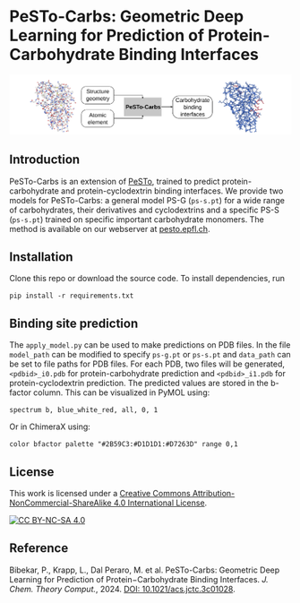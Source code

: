 # PeSTo-Carbs: Geometric Deep Learning for Prediction of Protein-Carbohydrate Binding Interfaces
![pesto carbs summary](img/pesto_carbs_summary.jpg)

## Introduction
PeSTo-Carbs is an extension of [PeSTo](https://github.com/LBM-EPFL/PeSTo), trained to predict protein-carbohydrate and protein-cyclodextrin binding interfaces. We provide two models for PeSTo-Carbs: a general model PS-G (`ps-s.pt`) for a wide range of carbohydrates, their derivatives and cyclodextrins and a specific PS-S (`ps-s.pt`) trained on specific important carbohydrate monomers. The method is available on our webserver at [pesto.epfl.ch](https://pesto.epfl.ch/).    

## Installation
Clone this repo or download the source code. To install dependencies, run
```
pip install -r requirements.txt
```
## Binding site prediction
The `apply_model.py` can be used to make predictions on PDB files. In the file `model_path` can be modified to specify `ps-g.pt` or `ps-s.pt` and `data_path` can be set to file paths for PDB files. For each PDB, two files will be generated, `<pdbid>_i0.pdb` for protein-carbohydrate prediction and `<pdbid>_i1.pdb` for protein-cyclodextrin prediction. The predicted values are stored in the b-factor column. This can be visualized in PyMOL using:
```
spectrum b, blue_white_red, all, 0, 1
```
Or in ChimeraX using:
```
color bfactor palette "#2B59C3:#D1D1D1:#D7263D" range 0,1
```

## License

This work is licensed under a
[Creative Commons Attribution-NonCommercial-ShareAlike 4.0 International License][cc-by-nc-sa].

[![CC BY-NC-SA 4.0][cc-by-nc-sa-image]][cc-by-nc-sa]

[cc-by-nc-sa]: http://creativecommons.org/licenses/by-nc-sa/4.0/
[cc-by-nc-sa-image]: https://licensebuttons.net/l/by-nc-sa/4.0/88x31.png
[cc-by-nc-sa-shield]: https://img.shields.io/badge/License-CC%20BY--NC--SA%204.0-lightgrey.svg

## Reference
Bibekar, P., Krapp, L., Dal Peraro, M. et al. PeSTo-Carbs: Geometric Deep Learning for Prediction of Protein−Carbohydrate Binding Interfaces. _J. Chem. Theory Comput._, 2024. [DOI: 10.1021/acs.jctc.3c01028](https://doi.org/10.1021/acs.jctc.3c01145).
